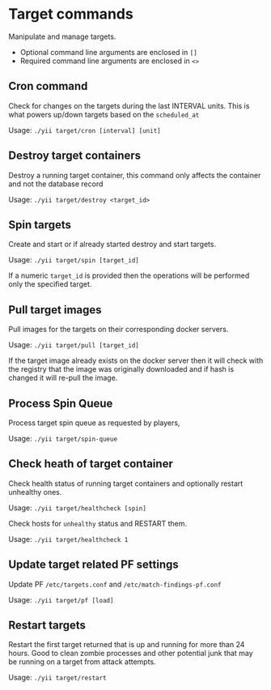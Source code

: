 # Target commands
Manipulate and manage targets.

* Optional command line arguments are enclosed in `[]`
* Required command line arguments are enclosed in `<>`

## Cron command
Check for changes on the targets during the last INTERVAL units. This is what powers up/down targets based on the `scheduled_at`

Usage: `./yii target/cron [interval] [unit]`


## Destroy target containers
Destroy a running target container, this command only affects the container and not the database record

Usage: `./yii target/destroy <target_id>`


## Spin targets
Create and start or if already started destroy and start targets.

Usage: `./yii target/spin [target_id]`

If a numeric `target_id` is provided then the operations will be performed only the specified target.

## Pull target images
Pull images for the targets on their corresponding docker servers.

Usage: `./yii target/pull [target_id]`

If the target image already exists on the docker server then it will check with the registry that the image was originally downloaded and if hash is changed it will re-pull the image.

## Process Spin Queue
Process target spin queue as requested by players,

Usage: `./yii target/spin-queue`

## Check heath of target container
Check health status of running target containers and optionally restart
unhealthy ones.

Usage: `./yii target/healthcheck [spin]`


Check hosts for `unhealthy` status and RESTART them.

Usage: `./yii target/healthcheck 1`


## Update target related PF settings
Update PF `/etc/targets.conf` and `/etc/match-findings-pf.conf`

Usage: `./yii target/pf [load]`


## Restart targets
Restart the first target returned that is up and running for more than 24
hours. Good to clean zombie processes and other potential junk that may be
running on a target from attack attempts.

Usage: `./yii target/restart`
